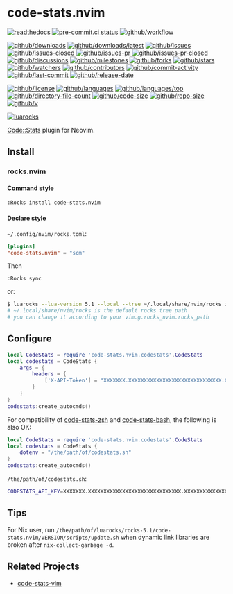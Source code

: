 # code-stats.nvim

[![readthedocs](https://shields.io/readthedocs/code-stats-nvim)](https://code-stats-nvim.readthedocs.io)
[![pre-commit.ci status](https://results.pre-commit.ci/badge/github/Freed-Wu/code-stats.nvim/main.svg)](https://results.pre-commit.ci/latest/github/Freed-Wu/code-stats.nvim/main)
[![github/workflow](https://github.com/Freed-Wu/code-stats.nvim/actions/workflows/main.yml/badge.svg)](https://github.com/Freed-Wu/code-stats.nvim/actions)

[![github/downloads](https://shields.io/github/downloads/Freed-Wu/code-stats.nvim/total)](https://github.com/Freed-Wu/code-stats.nvim/releases)
[![github/downloads/latest](https://shields.io/github/downloads/Freed-Wu/code-stats.nvim/latest/total)](https://github.com/Freed-Wu/code-stats.nvim/releases/latest)
[![github/issues](https://shields.io/github/issues/Freed-Wu/code-stats.nvim)](https://github.com/Freed-Wu/code-stats.nvim/issues)
[![github/issues-closed](https://shields.io/github/issues-closed/Freed-Wu/code-stats.nvim)](https://github.com/Freed-Wu/code-stats.nvim/issues?q=is%3Aissue+is%3Aclosed)
[![github/issues-pr](https://shields.io/github/issues-pr/Freed-Wu/code-stats.nvim)](https://github.com/Freed-Wu/code-stats.nvim/pulls)
[![github/issues-pr-closed](https://shields.io/github/issues-pr-closed/Freed-Wu/code-stats.nvim)](https://github.com/Freed-Wu/code-stats.nvim/pulls?q=is%3Apr+is%3Aclosed)
[![github/discussions](https://shields.io/github/discussions/Freed-Wu/code-stats.nvim)](https://github.com/Freed-Wu/code-stats.nvim/discussions)
[![github/milestones](https://shields.io/github/milestones/all/Freed-Wu/code-stats.nvim)](https://github.com/Freed-Wu/code-stats.nvim/milestones)
[![github/forks](https://shields.io/github/forks/Freed-Wu/code-stats.nvim)](https://github.com/Freed-Wu/code-stats.nvim/network/members)
[![github/stars](https://shields.io/github/stars/Freed-Wu/code-stats.nvim)](https://github.com/Freed-Wu/code-stats.nvim/stargazers)
[![github/watchers](https://shields.io/github/watchers/Freed-Wu/code-stats.nvim)](https://github.com/Freed-Wu/code-stats.nvim/watchers)
[![github/contributors](https://shields.io/github/contributors/Freed-Wu/code-stats.nvim)](https://github.com/Freed-Wu/code-stats.nvim/graphs/contributors)
[![github/commit-activity](https://shields.io/github/commit-activity/w/Freed-Wu/code-stats.nvim)](https://github.com/Freed-Wu/code-stats.nvim/graphs/commit-activity)
[![github/last-commit](https://shields.io/github/last-commit/Freed-Wu/code-stats.nvim)](https://github.com/Freed-Wu/code-stats.nvim/commits)
[![github/release-date](https://shields.io/github/release-date/Freed-Wu/code-stats.nvim)](https://github.com/Freed-Wu/code-stats.nvim/releases/latest)

[![github/license](https://shields.io/github/license/Freed-Wu/code-stats.nvim)](https://github.com/Freed-Wu/code-stats.nvim/blob/main/LICENSE)
[![github/languages](https://shields.io/github/languages/count/Freed-Wu/code-stats.nvim)](https://github.com/Freed-Wu/code-stats.nvim)
[![github/languages/top](https://shields.io/github/languages/top/Freed-Wu/code-stats.nvim)](https://github.com/Freed-Wu/code-stats.nvim)
[![github/directory-file-count](https://shields.io/github/directory-file-count/Freed-Wu/code-stats.nvim)](https://github.com/Freed-Wu/code-stats.nvim)
[![github/code-size](https://shields.io/github/languages/code-size/Freed-Wu/code-stats.nvim)](https://github.com/Freed-Wu/code-stats.nvim)
[![github/repo-size](https://shields.io/github/repo-size/Freed-Wu/code-stats.nvim)](https://github.com/Freed-Wu/code-stats.nvim)
[![github/v](https://shields.io/github/v/release/Freed-Wu/code-stats.nvim)](https://github.com/Freed-Wu/code-stats.nvim)

[![luarocks](https://img.shields.io/luarocks/v/Freed-Wu/code-stats.nvim)](https://luarocks.org/modules/Freed-Wu/code-stats.nvim)

[Code::Stats](https://codestats.net) plugin for Neovim.

## Install

### rocks.nvim

#### Command style

```vim
:Rocks install code-stats.nvim
```

#### Declare style

`~/.config/nvim/rocks.toml`:

```toml
[plugins]
"code-stats.nvim" = "scm"
```

Then

```vim
:Rocks sync
```

or:

```sh
$ luarocks --lua-version 5.1 --local --tree ~/.local/share/nvim/rocks install code-stats.nvim
# ~/.local/share/nvim/rocks is the default rocks tree path
# you can change it according to your vim.g.rocks_nvim.rocks_path
```

## Configure

```lua
local CodeStats = require 'code-stats.nvim.codestats'.CodeStats
local codestats = CodeStats {
    args = {
        headers = {
            ['X-API-Token'] = "XXXXXXX.XXXXXXXXXXXXXXXXXXXXXXXXXXXXXX.XXXXXXXXXXXXXXXXXXXXXXXXXXXXXXXXXXXXXXXXXXX"
        }
    }
}
codestats:create_autocmds()
```

For compatibility of
[code-stats-zsh](https://gitlab.com/code-stats/code-stats-zsh) and
[code-stats-bash](https://github.com/Freed-Wu/code-stats-bash), the following is
also OK:

```lua
local CodeStats = require 'code-stats.nvim.codestats'.CodeStats
local codestats = CodeStats {
    dotenv = "/the/path/of/codestats.sh"
}
codestats:create_autocmds()
```

`/the/path/of/codestats.sh`:

```sh
CODESTATS_API_KEY=XXXXXXX.XXXXXXXXXXXXXXXXXXXXXXXXXXXXXX.XXXXXXXXXXXXXXXXXXXXXXXXXXXXXXXXXXXXXXXXXXX
```

## Tips

For Nix user, run
`/the/path/of/luarocks/rocks-5.1/code-stats.nvim/VERSION/scripts/update.sh` when
dynamic link libraries are broken after `nix-collect-garbage -d`.

## Related Projects

- [code-stats-vim](https://gitlab.com/code-stats/code-stats-vim)
